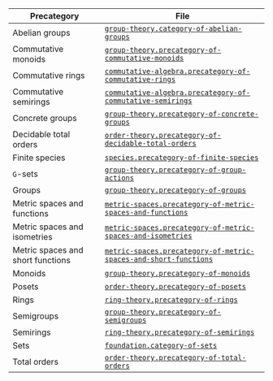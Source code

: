 | Precategory                       | File                                                                                                                                  |
| --------------------------------- | ------------------------------------------------------------------------------------------------------------------------------------- |
| Abelian groups                    | [`group-theory.category-of-abelian-groups`](group-theory.category-of-abelian-groups.md)                                               |
| Commutative monoids               | [`group-theory.precategory-of-commutative-monoids`](group-theory.precategory-of-commutative-monoids.md)                               |
| Commutative rings                 | [`commutative-algebra.precategory-of-commutative-rings`](commutative-algebra.precategory-of-commutative-rings.md)                     |
| Commutative semirings             | [`commutative-algebra.precategory-of-commutative-semirings`](commutative-algebra.precategory-of-commutative-semirings.md)             |
| Concrete groups                   | [`group-theory.precategory-of-concrete-groups`](group-theory.precategory-of-concrete-groups.md)                                       |
| Decidable total orders            | [`order-theory.precategory-of-decidable-total-orders`](order-theory.precategory-of-decidable-total-orders.md)                         |
| Finite species                    | [`species.precategory-of-finite-species`](species.precategory-of-finite-species.md)                                                   |
| `G`-sets                          | [`group-theory.precategory-of-group-actions`](group-theory.precategory-of-group-actions.md)                                           |
| Groups                            | [`group-theory.precategory-of-groups`](group-theory.precategory-of-groups.md)                                                         |
| Metric spaces and functions       | [`metric-spaces.precategory-of-metric-spaces-and-functions`](metric-spaces.precategory-of-metric-spaces-and-functions.md)             |
| Metric spaces and isometries      | [`metric-spaces.precategory-of-metric-spaces-and-isometries`](metric-spaces.precategory-of-metric-spaces-and-isometries.md)           |
| Metric spaces and short functions | [`metric-spaces.precategory-of-metric-spaces-and-short-functions`](metric-spaces.precategory-of-metric-spaces-and-short-functions.md) |
| Monoids                           | [`group-theory.precategory-of-monoids`](group-theory.precategory-of-monoids.md)                                                       |
| Posets                            | [`order-theory.precategory-of-posets`](order-theory.precategory-of-posets.md)                                                         |
| Rings                             | [`ring-theory.precategory-of-rings`](ring-theory.precategory-of-rings.md)                                                             |
| Semigroups                        | [`group-theory.precategory-of-semigroups`](group-theory.precategory-of-semigroups.md)                                                 |
| Semirings                         | [`ring-theory.precategory-of-semirings`](ring-theory.precategory-of-semirings.md)                                                     |
| Sets                              | [`foundation.category-of-sets`](foundation.category-of-sets.md)                                                                       |
| Total orders                      | [`order-theory.precategory-of-total-orders`](order-theory.precategory-of-total-orders.md)                                             |
